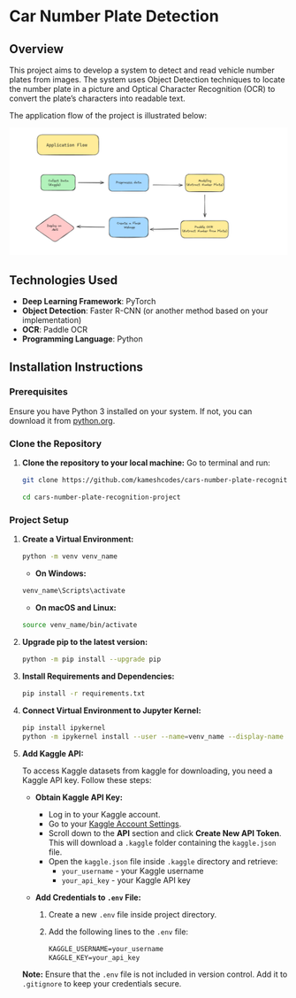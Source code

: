 # Car Number Plate Detection

## Overview

This project aims to develop a system to detect and read vehicle number plates from images. The system uses Object Detection techniques to locate the number plate in a picture and Optical Character Recognition (OCR) to convert the plate’s characters into readable text.

The application flow of the project is illustrated below:

![Application Flow](imgs/application-flow.png)


## Technologies Used

- **Deep Learning Framework**: PyTorch
- **Object Detection**: Faster R-CNN (or another method based on your implementation)
- **OCR**: Paddle OCR
- **Programming Language**: Python

## Installation Instructions

### Prerequisites

Ensure you have Python 3 installed on your system. If not, you can download it from [python.org](https://www.python.org/downloads/).

### Clone the Repository

1. **Clone the repository to your local machine:**
Go to terminal and run:

    ```bash
    git clone https://github.com/kameshcodes/cars-number-plate-recognition-project.git
    ```
    
    ```bash
    cd cars-number-plate-recognition-project
    ```

### Project Setup

1. **Create a Virtual Environment:**

    ```bash
    python -m venv venv_name
    ```

   - **On Windows:**

    ```bash
    venv_name\Scripts\activate
    ```

   - **On macOS and Linux:**

    ```bash
    source venv_name/bin/activate
    ```

2. **Upgrade pip to the latest version:**

    ```bash
    python -m pip install --upgrade pip
    ```

3. **Install Requirements and Dependencies:**

    ```bash
    pip install -r requirements.txt
    ```

4. **Connect Virtual Environment to Jupyter Kernel:**

    ```bash
    pip install ipykernel 
    python -m ipykernel install --user --name=venv_name --display-name venv_name
    ```

5. **Add Kaggle API:**

   To access Kaggle datasets from kaggle for downloading, you need a Kaggle API key. Follow these steps:

   - **Obtain Kaggle API Key:**
     - Log in to your Kaggle account.
     - Go to your [Kaggle Account Settings](https://www.kaggle.com/settings).
     - Scroll down to the **API** section and click **Create New API Token**. This will download a `.kaggle` folder containing the `kaggle.json` file.
     - Open the `kaggle.json` file inside `.kaggle` directory and retrieve:
       - `your_username` - your Kaggle username
       - `your_api_key` - your Kaggle API key

   - **Add Credentials to `.env` File:**
     1. Create a new `.env` file inside project directory.
     2. Add the following lines to the `.env` file:

        ```plaintext
        KAGGLE_USERNAME=your_username
        KAGGLE_KEY=your_api_key
        ```

   **Note:** Ensure that the `.env` file is not included in version control. Add it to `.gitignore` to keep your credentials secure.
